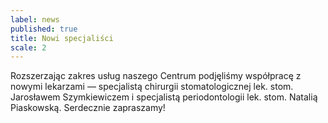 ```yaml
---
label: news
published: true
title: Nowi specjaliści
scale: 2
---
```


Rozszerzając zakres usług naszego Centrum podjęliśmy współpracę z nowymi lekarzami &mdash; specjalistą chirurgii stomatologicznej lek.&nbsp;stom. Jarosławem Szymkiewiczem i specjalistą periodontologii lek.&nbsp;stom. Natalią Piaskowską. Serdecznie zapraszamy!